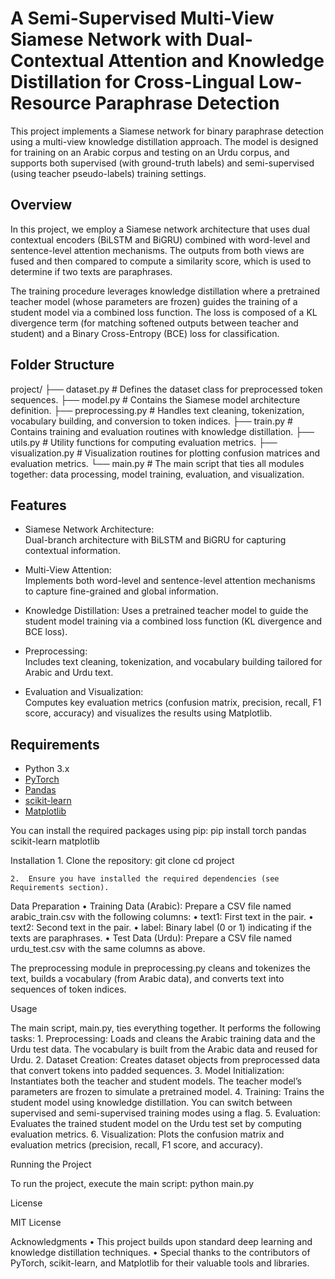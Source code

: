 # A Semi-Supervised Multi-View Siamese Network with Dual-Contextual Attention and Knowledge Distillation for Cross-Lingual Low-Resource Paraphrase Detection

This project implements a Siamese network for binary paraphrase detection using a multi-view knowledge distillation approach. The model is designed for training on an Arabic corpus and testing on an Urdu corpus, and supports both supervised (with ground-truth labels) and semi-supervised (using teacher pseudo-labels) training settings.

## Overview

In this project, we employ a Siamese network architecture that uses dual contextual encoders (BiLSTM and BiGRU) combined with word-level and sentence-level attention mechanisms. The outputs from both views are fused and then compared to compute a similarity score, which is used to determine if two texts are paraphrases.

The training procedure leverages knowledge distillation where a pretrained teacher model (whose parameters are frozen) guides the training of a student model via a combined loss function. The loss is composed of a KL divergence term (for matching softened outputs between teacher and student) and a Binary Cross-Entropy (BCE) loss for classification.

## Folder Structure
project/
├── dataset.py           # Defines the dataset class for preprocessed token sequences.
├── model.py             # Contains the Siamese model architecture definition.
├── preprocessing.py     # Handles text cleaning, tokenization, vocabulary building, and conversion to token indices.
├── train.py             # Contains training and evaluation routines with knowledge distillation.
├── utils.py             # Utility functions for computing evaluation metrics.
├── visualization.py     # Visualization routines for plotting confusion matrices and evaluation metrics.
└── main.py              # The main script that ties all modules together: data processing, model training, evaluation, and visualization.

## Features

- Siamese Network Architecture:  
  Dual-branch architecture with BiLSTM and BiGRU for capturing contextual information.

- Multi-View Attention:  
  Implements both word-level and sentence-level attention mechanisms to capture fine-grained and global information.

- Knowledge Distillation:
  Uses a pretrained teacher model to guide the student model training via a combined loss function (KL divergence and BCE loss).

- Preprocessing:  
  Includes text cleaning, tokenization, and vocabulary building tailored for Arabic and Urdu text.

- Evaluation and Visualization:  
  Computes key evaluation metrics (confusion matrix, precision, recall, F1 score, accuracy) and visualizes the results using Matplotlib.

## Requirements

- Python 3.x
- [PyTorch](https://pytorch.org/)
- [Pandas](https://pandas.pydata.org/)
- [scikit-learn](https://scikit-learn.org/)
- [Matplotlib](https://matplotlib.org/)

You can install the required packages using pip: pip install torch pandas scikit-learn matplotlib

Installation
	1.	Clone the repository:
        git clone <repository-url> 
        cd project

	2.	Ensure you have installed the required dependencies (see Requirements section).

Data Preparation
	•	Training Data (Arabic):
Prepare a CSV file named arabic_train.csv with the following columns:
	•	text1: First text in the pair.
	•	text2: Second text in the pair.
	•	label: Binary label (0 or 1) indicating if the texts are paraphrases.
	•	Test Data (Urdu):
Prepare a CSV file named urdu_test.csv with the same columns as above.

The preprocessing module in preprocessing.py cleans and tokenizes the text, builds a vocabulary (from Arabic data), and converts text into sequences of token indices.

Usage

The main script, main.py, ties everything together. It performs the following tasks:
	1.	Preprocessing:
Loads and cleans the Arabic training data and the Urdu test data. The vocabulary is built from the Arabic data and reused for Urdu.
	2.	Dataset Creation:
Creates dataset objects from preprocessed data that convert tokens into padded sequences.
	3.	Model Initialization:
Instantiates both the teacher and student models. The teacher model’s parameters are frozen to simulate a pretrained model.
	4.	Training:
Trains the student model using knowledge distillation. You can switch between supervised and semi-supervised training modes using a flag.
	5.	Evaluation:
Evaluates the trained student model on the Urdu test set by computing evaluation metrics.
	6.	Visualization:
Plots the confusion matrix and evaluation metrics (precision, recall, F1 score, and accuracy).

Running the Project

To run the project, execute the main script: python main.py

License

MIT License

Acknowledgments
	•	This project builds upon standard deep learning and knowledge distillation techniques.
	•	Special thanks to the contributors of PyTorch, scikit-learn, and Matplotlib for their valuable tools and libraries.
 

